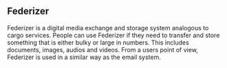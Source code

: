 ## Federizer
Federizer is a digital media exchange and storage system analogous to cargo services. People can use Federizer if they
need to transfer and store something that is either bulky or large in numbers. This includes documents, images,
audios and videos. From a users point of view, Federizer is used in a similar way as the email system.
